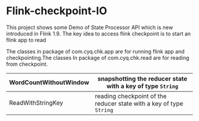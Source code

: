 # Flink-checkpoint-IO

This project shows some Demo of State Processor API which is new introduced in Flink 1.9. The key idea to access flink checkpoint is to start an flink app to read

The classes in package of com.cyq.chk.app are for running flink app and checkpointing.The classes In package of com.cyq.chk.read are for reading from checkpoint.

| WordCountWithoutWindow | snapshotting the reducer state with a key of type `String` |
| ---- | ---- |
|   ReadWithStringKey   |   reading checkpoint of the reducer state with a key of type `String`   |

